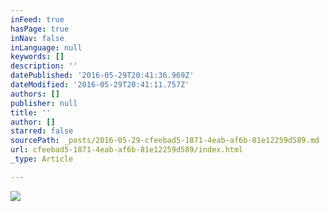 ```yaml
---
inFeed: true
hasPage: true
inNav: false
inLanguage: null
keywords: []
description: ''
datePublished: '2016-05-29T20:41:36.969Z'
dateModified: '2016-05-29T20:41:11.757Z'
authors: []
publisher: null
title: ''
author: []
starred: false
sourcePath: _posts/2016-05-29-cfeebad5-1871-4eab-af6b-81e12259d589.md
url: cfeebad5-1871-4eab-af6b-81e12259d589/index.html
_type: Article

---
```

![](https://the-grid-user-content.s3-us-west-2.amazonaws.com/9caae2b4-b9e8-49c9-b2ec-20a31f78c2f5.png)